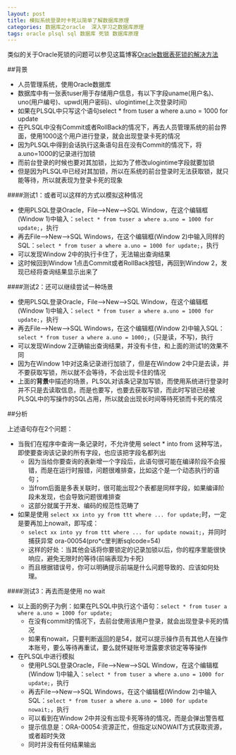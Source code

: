 ```yaml
---
layout: post
title: 模拟系统登录时卡死以简单了解数据库原理
categories: 数据库之oracle  深入学习之数据库原理
tags: oracle plsql sql 数据库 死锁 数据库原理
---
```


类似的关于Oracle死锁的问题可以参见这篇博客[Oracle数据表死锁的解决方法](http://www.xumenger.com/oracle-deadlock-20160218/)

##背景

* 人员管理系统，使用Oracle数据库
* 数据库中有一张表tuser用于存储用户信息，有以下字段uname(用户名)、uno(用户编号)、upwd(用户密码)、ulogintime(上次登录时间)
* 如果在PLSQL中只写这个语句select * from tuser a where a.uno = 1000 for update
* 在PLSQL中没有Commit或者RollBack的情况下，再去人员管理系统的前台界面，使用1000这个用户进行登录，就会出现登录卡死的情况
* 因为PLSQL中得到会话执行这条语句且在没有Commit的情况下，将a.uno=1000的记录进行加锁
* 而前台登录的时候也要对其加锁，比如为了修改ulogintime字段就要加锁
* 但是因为PLSQL中已经对其加锁，所以在系统的前台登录时无法获取锁，就只能等待，所以就表现为登录卡死的现象

####测试1：或者可以这样的方式以模拟这种情况

* 使用PLSQL登录Oracle，File-->New-->SQL Window，在这个编辑框(Window 1)中输入：`select * from tuser a where a.uno = 1000 for update;`，执行
* 再去File-->New-->SQL Windows，在这个编辑框(Window 2)中输入同样的SQL：`select * from tuser a where a.uno = 1000 for update;`，执行
* 可以发现Window 2中的执行卡住了，无法输出查询结果
* 这时候回到Window 1点击Commit或者RollBack按钮，再回到Window 2，发现已经将查询结果显示出来了

####测试2：还可以继续尝试一种场景

* 使用PLSQL登录Oracle，File-->New-->SQL Window，在这个编辑框(Window 1)中输入：`select * from tuser a where a.uno = 1000 for update;`，执行
* 再去File-->New-->SQL Windows，在这个编辑框(Window 2)中输入SQL：`select * from tuser a where a.uno = 1000;`，(只是读，不写)，执行
* 可以发现Window 2正确输出查询结果，并没有卡住，和上面的测试1的效果不同
* 因为在Window 1中对这条记录进行加锁了，但是在Window 2中只是去读，并不要获取写锁，所以就不会等待，不会出现卡住的情况
* 上面的**背景**中描述的场景，PLSQL对该条记录加写锁，而使用系统进行登录时并不只是去读取信息，而是也要写，也要去获取写锁，而此时写锁已经被PLSQL中的写操作的SQL占用，所以就会出现长时间等待死锁而卡死的情况

##分析

上述语句存在2个问题：

* 当我们在程序中查询一条记录时，不允许使用 select * into from 这种写法，即使要查询该记录的所有字段，也应该把字段名都列出
	* 因为当给你要查询的表新增一个字段后，此语句很可能在编译阶段不会报错，而是在运行时报错，问题很难排查，比如这个是一个动态执行的语句；
	* 当from后面是多表关联时，很可能出现2个表都是同样字段，如果编译阶段未发现，也会导致问题很难排查
	* 这部分就属于开发、编码的规范性范畴了
* 如果是使用 `select xx into yy from ttt where ... for update;`时，一定是要再加上nowait，即写成：
	* `select xx into yy from ttt where ... for update nowait;`，并同时捕获异常 ora-00054(pro*c里判断sqlcode=54)
	* 这样的好处：当其他会话将你要锁定的记录加锁以后，你的程序里能很快响应，避免无限时的等待(前端表现为卡死)
	* 而且根据错误号，你可以明确提示前端是什么问题导致的、应该如何处理。

####测试3：再去而是使用 no wait

* 以上面的例子为例：如果在PLSQL中执行这个语句：`select * from tuser a where a.uno = 1000 for update;`
	* 在没有commit的情况下，去前台使用该用户登录，就会出现登录卡死的情况
	* 如果有nowait，只要判断返回的是54，就可以提示操作员有其他人在操作本账号，要么等待再重试，要么就怀疑账号泄露要求锁定等等操作
* 在PLSQL中进行模拟
	* 使用PLSQL登录Oracle，File-->New-->SQL Window，在这个编辑框(Window 1)中输入：`select * from tuser a where a.uno = 1000 for update;`，执行
	* 再去File-->New-->SQL Windows，在这个编辑框(Window 2)中输入SQL：`select * from tuser a where a.uno = 1000 for update nowait;`，执行
	* 可以看到在Window 2中并没有出现卡死等待的情况，而是会弹出警告框
	* 提示信息是：ORA-00054:资源正忙，但指定以NOWAIT方式获取资源，或者超时失效
	* 同时并没有任何结果输出
